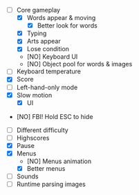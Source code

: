 - [ ] Core gameplay
  - [X] Words appear & moving
    - [X] Better look for words
  - [X] Typing
  - [X] Arts appear
  - [X] Lose condition
  - [NO] Keyboard UI
  - [NO] Object pool for words & images
- [ ] Keyboard temperature
- [X] Score
- [ ] Left-hand-only mode
- [X] Slow motion
  - [X] UI
- [NO] FBI! Hold ESC to hide
- [ ] Different difficulty
- [ ] Highscores
- [X] Pause
- [X] Menus
  - [NO] Menus animation
  - [X] Better menus
- [ ] Sounds
- [ ] Runtime parsing images
